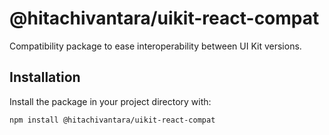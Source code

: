 # @hitachivantara/uikit-react-compat

Compatibility package to ease interoperability between UI Kit versions.

## Installation

Install the package in your project directory with:

```sh
npm install @hitachivantara/uikit-react-compat
```

